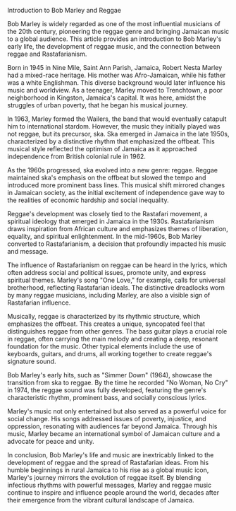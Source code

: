 Introduction to Bob Marley and Reggae

Bob Marley is widely regarded as one of the most influential musicians of the 20th century, pioneering the reggae genre and bringing Jamaican music to a global audience. This article provides an introduction to Bob Marley's early life, the development of reggae music, and the connection between reggae and Rastafarianism.

Born in 1945 in Nine Mile, Saint Ann Parish, Jamaica, Robert Nesta Marley had a mixed-race heritage. His mother was Afro-Jamaican, while his father was a white Englishman. This diverse background would later influence his music and worldview. As a teenager, Marley moved to Trenchtown, a poor neighborhood in Kingston, Jamaica's capital. It was here, amidst the struggles of urban poverty, that he began his musical journey.

In 1963, Marley formed the Wailers, the band that would eventually catapult him to international stardom. However, the music they initially played was not reggae, but its precursor, ska. Ska emerged in Jamaica in the late 1950s, characterized by a distinctive rhythm that emphasized the offbeat. This musical style reflected the optimism of Jamaica as it approached independence from British colonial rule in 1962.

As the 1960s progressed, ska evolved into a new genre: reggae. Reggae maintained ska's emphasis on the offbeat but slowed the tempo and introduced more prominent bass lines. This musical shift mirrored changes in Jamaican society, as the initial excitement of independence gave way to the realities of economic hardship and social inequality.

Reggae's development was closely tied to the Rastafari movement, a spiritual ideology that emerged in Jamaica in the 1930s. Rastafarianism draws inspiration from African culture and emphasizes themes of liberation, equality, and spiritual enlightenment. In the mid-1960s, Bob Marley converted to Rastafarianism, a decision that profoundly impacted his music and message.

The influence of Rastafarianism on reggae can be heard in the lyrics, which often address social and political issues, promote unity, and express spiritual themes. Marley's song "One Love," for example, calls for universal brotherhood, reflecting Rastafarian ideals. The distinctive dreadlocks worn by many reggae musicians, including Marley, are also a visible sign of Rastafarian influence.

Musically, reggae is characterized by its rhythmic structure, which emphasizes the offbeat. This creates a unique, syncopated feel that distinguishes reggae from other genres. The bass guitar plays a crucial role in reggae, often carrying the main melody and creating a deep, resonant foundation for the music. Other typical elements include the use of keyboards, guitars, and drums, all working together to create reggae's signature sound.

Bob Marley's early hits, such as "Simmer Down" (1964), showcase the transition from ska to reggae. By the time he recorded "No Woman, No Cry" in 1974, the reggae sound was fully developed, featuring the genre's characteristic rhythm, prominent bass, and socially conscious lyrics.

Marley's music not only entertained but also served as a powerful voice for social change. His songs addressed issues of poverty, injustice, and oppression, resonating with audiences far beyond Jamaica. Through his music, Marley became an international symbol of Jamaican culture and a advocate for peace and unity.

In conclusion, Bob Marley's life and music are inextricably linked to the development of reggae and the spread of Rastafarian ideas. From his humble beginnings in rural Jamaica to his rise as a global music icon, Marley's journey mirrors the evolution of reggae itself. By blending infectious rhythms with powerful messages, Marley and reggae music continue to inspire and influence people around the world, decades after their emergence from the vibrant cultural landscape of Jamaica.